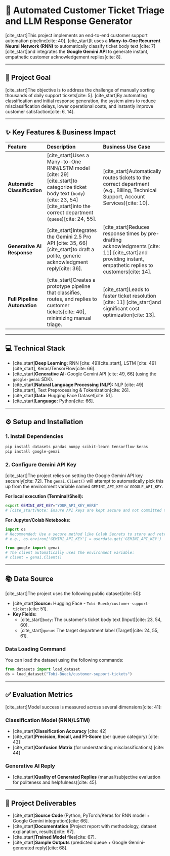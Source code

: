 # 🤖 Automated Customer Ticket Triage and LLM Response Generator

[cite\_start]This project implements an end-to-end customer support automation pipeline[cite: 40]. [cite\_start]It uses a **Many-to-One Recurrent Neural Network (RNN)** to automatically classify ticket body text [cite: 7] [cite\_start]and integrates the **Google Gemini API** to generate instant, empathetic customer acknowledgement replies[cite: 8].

-----

## 🚀 Project Goal

[cite\_start]The objective is to address the challenge of manually sorting thousands of daily support tickets[cite: 5]. [cite\_start]By automating classification and initial response generation, the system aims to reduce misclassification delays, lower operational costs, and instantly improve customer satisfaction[cite: 6, 14].

-----

## ✨ Key Features & Business Impact

| Feature | Description | Business Use Case |
| :--- | :--- | :--- |
| **Automatic Classification** | [cite\_start]Uses a Many-to-One RNN/LSTM model [cite: 29] [cite\_start]to categorize ticket body text (`body`) [cite: 23, 54] [cite\_start]into the correct department (`queue`)[cite: 24, 55]. | [cite\_start]Automatically routes tickets to the correct department (e.g., Billing, Technical Support, Account Services)[cite: 10]. |
| **Generative AI Response** | [cite\_start]Integrates the Gemini 2.5 Pro API [cite: 35, 66] [cite\_start]to draft a polite, generic acknowledgment reply[cite: 36]. | [cite\_start]Reduces response times by pre-drafting acknowledgments [cite: 11] [cite\_start]and providing instant, empathetic replies to customers[cite: 14]. |
| **Full Pipeline Automation** | [cite\_start]Creates a prototype pipeline that classifies, routes, and replies to customer tickets[cite: 40], minimizing manual triage. | [cite\_start]Leads to faster ticket resolution [cite: 11] [cite\_start]and significant cost optimization[cite: 13]. |

-----

## 💻 Technical Stack

  * [cite\_start]**Deep Learning:** RNN [cite: 49][cite\_start], LSTM [cite: 49][cite\_start], Keras/TensorFlow[cite: 66].
  * [cite\_start]**Generative AI:** Google Gemini API [cite: 49, 66] (using the `google-genai` SDK).
  * [cite\_start]**Natural Language Processing (NLP):** NLP [cite: 49][cite\_start], Text Preprocessing & Tokenization[cite: 26].
  * [cite\_start]**Data:** Hugging Face Dataset[cite: 51].
  * [cite\_start]**Language:** Python[cite: 66].

-----

## ⚙️ Setup and Installation

### 1\. Install Dependencies

```bash
pip install datasets pandas numpy scikit-learn tensorflow keras
pip install google-genai
```

### 2\. Configure Gemini API Key

[cite\_start]The project relies on setting the Google Gemini API key securely[cite: 72]. The `genai.Client()` will attempt to automatically pick this up from the environment variable named `GEMINI_API_KEY` or `GOOGLE_API_KEY`.

**For local execution (Terminal/Shell):**

```bash
export GEMINI_API_KEY="YOUR_API_KEY_HERE"
# [cite_start]Note: Ensure API keys are kept secure and not committed to source control[cite: 72].
```

**For Jupyter/Colab Notebooks:**

```python
import os
# Recommended: Use a secure method like Colab Secrets to store and retrieve your key.
# e.g., os.environ['GEMINI_API_KEY'] = userdata.get('GEMINI_API_KEY') 

from google import genai
# The client automatically uses the environment variable:
# client = genai.Client()
```

-----

## 📚 Data Source

[cite\_start]The project uses the following public dataset[cite: 50]:

  * [cite\_start]**Source:** Hugging Face - `Tobi-Bueck/customer-support-tickets`[cite: 51].
  * **Key Fields:**
      * [cite\_start]`body`: The customer's ticket body text (Input)[cite: 23, 54, 60].
      * [cite\_start]`queue`: The target department label (Target)[cite: 24, 55, 61].

### Data Loading Command

You can load the dataset using the following commands:

```python
from datasets import load_dataset
ds = load_dataset("Tobi-Bueck/customer-support-tickets")
```

-----

## ✅ Evaluation Metrics

[cite\_start]Model success is measured across several dimensions[cite: 41]:

### Classification Model (RNN/LSTM)

  * [cite\_start]**Classification Accuracy** [cite: 42]
  * [cite\_start]**Precision, Recall, and F1-Score** (per queue category) [cite: 43]
  * [cite\_start]**Confusion Matrix** (for understanding misclassifications) [cite: 44]

### Generative AI Reply

  * [cite\_start]**Quality of Generated Replies** (manual/subjective evaluation for politeness and helpfulness)[cite: 45].

-----

## 📝 Project Deliverables

  * [cite\_start]**Source Code** (Python, PyTorch/Keras for RNN model + Google Gemini integration)[cite: 66].
  * [cite\_start]**Documentation** (Project report with methodology, dataset explanation, results)[cite: 67].
  * [cite\_start]**Trained Model** files[cite: 67].
  * [cite\_start]**Sample Outputs** (predicted queue + Google Gemini-generated reply)[cite: 68].
